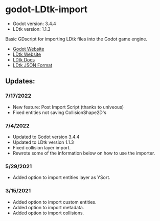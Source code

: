 # godot-LDtk-import
- Godot version: 3.4.4
- LDtk version: 1.1.3

Basic GDscript for importing LDtk files into the Godot game engine.

- [Godot Website](https://godotengine.org/)
- [LDtk Website](https://deepnight.net/tools/ldtk-2d-level-editor/)
- [LDtk Docs](https://deepnight.net/docs/ldtk/)
- [LDtk JSON Format](https://github.com/deepnight/ldtk/blob/master/JSON_DOC.md)

## Updates:
### 7/17/2022
- New feature: Post Import Script (thanks to univeous)
- Fixed entities not saving CollisionShape2D's
### 7/4/2022
- Updated to Godot version 3.4.4
- Updated to LDtk version 1.1.3
- Fixed collision layer import.
- Rewrote some of the information below on how to use the importer.
### 5/29/2021
- Added option to import entities layer as YSort.
### 3/15/2021
- Added option to import custom entities.
- Added option to import metadata.
- Added option to import collisions.
### 1/4/2021:
- Updated for new version of LDtk.
- Changed import style: instead of making a new scene you can just open the ldtk file.
### 11/24/2020:
- removed import files.
### 11/22/2020:
- The Importer is now an addon/plugin.
- Added basic import options for Entities.
### 11/13/2020:
- Added basic functionality for autolayers and intgrid layers.

Can now create tilemaps from autolayers and intgrid layers with tilesets.  Intgrid layers without tilesets are ignored currently.
### 11/12/2020:
- Currently this script has very basic functionality.  Only Tile Layers are currently working.

## How to use:
1. Copy the addons folder to your godot project folder.
2. Enable LDtk Importer under Project Settings/Plugins.
3. Add a .ldtk map file and any spritesheets you're using to your project folder.
4. Select your .ldtk file and open the Import menu to toggle importing collisions, custom entities, metadata, and YSort.

## Tips:
- IntGrid, Tiles, and AutoLayers are imported as TileMap Nodes.
- Currently Entities have very basic functionality, checkout the testmap.ldtk for examples.

## Import Menu Options:
- Import_Collisions: Import collisions from IntGrid layer (see import collisions below).
- Import_Custom_Entities: Import your own Resources (see entities). Keep in mind that this will remove the other node options (they will still be imported, but only as Node2D).
- Import_Metadata: Import any fields set on entities. If they have an exported property with the same name, it will set the value of the property with the value on LDtk, if they don't (or the plugin can't find it), they will be imported as metadata (using 'set_meta()') and can be retrieved later using 'get_meta()' on the imported object.
- Import_YSort_Entities_Layer: Any Entities Layer whose name begins with "YSort" will be imported as a YSort node, and all the entities will be set as children of this YSort node.
- Post_Import_Script: The selected script will have it's `post_import(scene)` method run. This
enables you to change the generated scene automatically upon each reimport.
The `post_import` method will receive the built scene and **must**
return the changed scene.

## Importing Collisions:
- Create an IntGrid layer called "Collisions", tiles on this layer will be made into CollisionShape2D and added to a StaticBody2D node.

### Entities:
You can set up how your entities are imported:
1. Create a new Entity
2. Add a String Field Type
3. Set the Field Identifier to: `NodeType`
4. Set the Default Value to the type of Node
5. Any fields added to the entity on LDtk can set properties on the object or be added as metadata if the option is set when importing (retrieve using the function 'get_meta()' on the object after importing).

Current node options are:
1. If not using Custom Entities:
    - Position2D
    - Area2D
    - KinematicBody2D
    - RigidBody2D
    - StaticBody2D
    
2. If using Custom Entities:
    - Set the Default Value to the resource path (eg: 'res://Player.tscn').

## Notes:
- The example is using the tileset that comes with LDtk: `Cavernas_by_Adam_Saltsman.png`
- The conversion functions: `coordId_to_gridCoords(), tileId_to_gridCoords(), tileId_to_pxCoords()` are from the LDtk documentation. 
